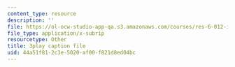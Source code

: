 ```yaml
---
content_type: resource
description: ''
file: https://ol-ocw-studio-app-qa.s3.amazonaws.com/courses/res-6-012-introduction-to-probability-spring-2018/44a51f812c3e5020af00f821d8ed04bc_TWedESDFcLQ.vtt
file_type: application/x-subrip
resourcetype: Other
title: 3play caption file
uid: 44a51f81-2c3e-5020-af00-f821d8ed04bc
---
```

